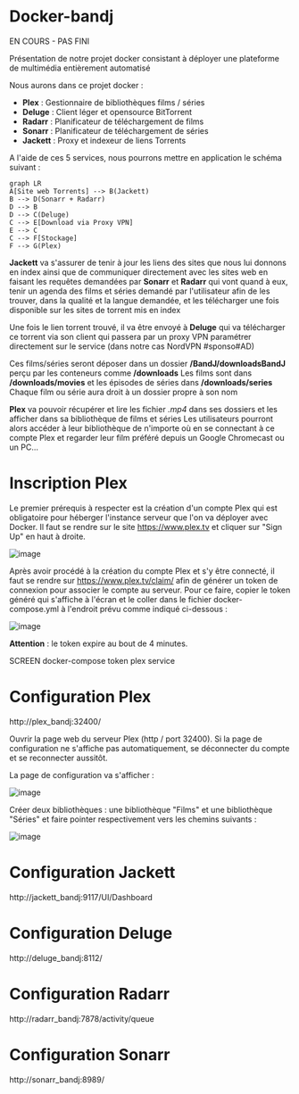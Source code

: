 # Docker-bandj

EN COURS - PAS FINI

Présentation de notre projet docker consistant à déployer une plateforme de multimédia entièrement automatisé

Nous aurons dans ce projet docker :
- **Plex** : Gestionnaire de bibliothèques films / séries
- **Deluge** : Client léger et opensource BitTorrent
- **Radarr** : Planificateur de téléchargement de films
- **Sonarr** : Planificateur de téléchargement de séries
- **Jackett** : Proxy et indexeur de liens Torrents

A l'aide de ces 5 services, nous pourrons mettre en application le schéma suivant :

```mermaid
graph LR
A[Site web Torrents] --> B(Jackett)
B --> D(Sonarr + Radarr)
D --> B
D --> C(Deluge)
C --> E[Download via Proxy VPN]
E --> C
C --> F[Stockage]
F --> G(Plex)
```

**Jackett** va s'assurer de tenir à jour les liens des sites que nous lui donnons en index ainsi que de communiquer directement avec les sites web en faisant les requêtes demandées par **Sonarr** et **Radarr** qui vont quand à eux, tenir un agenda des films et séries demandé par l'utilisateur afin de les trouver, dans la qualité et la langue demandée, et les télécharger une fois disponible sur les sites de torrent mis en index

Une fois le lien torrent trouvé, il va être envoyé à **Deluge** qui va télécharger ce torrent via son client qui passera par un proxy VPN paramétrer directement sur le service (dans notre cas NordVPN #sponso#AD) 

Ces films/séries seront déposer dans un dossier **/BandJ/downloadsBandJ** perçu par les conteneurs comme **/downloads**
Les films sont dans **/downloads/movies** et les épisodes de séries dans **/downloads/series**
Chaque film ou série aura droit à un dossier propre à son nom

**Plex** va pouvoir récupérer et lire les fichier *.mp4* dans ses dossiers et les afficher dans sa bibliothèque de films et séries
Les utilisateurs pourront alors accéder à leur bibliothèque de n'importe où en se connectant à ce compte Plex et regarder leur film préféré depuis un Google Chromecast ou un PC...

# Inscription Plex

Le premier prérequis à respecter est la création d'un compte Plex qui est obligatoire pour héberger l'instance serveur que l'on va déployer avec Docker. Il faut se rendre sur le site https://www.plex.tv et cliquer sur "Sign Up" en haut à droite.

![image](https://user-images.githubusercontent.com/100569015/235345903-9f54927c-7969-475d-b7d5-0fa440c06482.png)

Après avoir procédé à la création du compte Plex et s'y être connecté, il faut se rendre sur https://www.plex.tv/claim/ afin de générer un token de connexion pour associer le compte au serveur. Pour ce faire, copier le token généré qui s'affiche à l'écran et le coller dans le fichier docker-compose.yml à l'endroit prévu comme indiqué ci-dessous :

![image](https://user-images.githubusercontent.com/100569015/235345967-a5c45d0b-fde6-4eaa-a8d5-fc4688beaafb.png)

**Attention** : le token expire au bout de 4 minutes.

SCREEN docker-compose token plex service

# Configuration Plex

http://plex_bandj:32400/

Ouvrir la page web du serveur Plex (http / port 32400). Si la page de configuration ne s'affiche pas automatiquement, se déconnecter du compte et se reconnecter aussitôt.

La page de configuration va s'afficher :

![image](https://user-images.githubusercontent.com/100569015/235352195-bcdc1073-762d-4ead-a9f8-552f21849536.png)

Créer deux bibliothèques : une bibliothèque "Films" et une bibliothèque "Séries" et faire pointer respectivement vers les chemins suivants :

![image](https://user-images.githubusercontent.com/100569015/235352317-7dc0d4be-dd41-4806-815b-6ba2ae99d41d.png)

# Configuration Jackett

http://jackett_bandj:9117/UI/Dashboard

# Configuration Deluge

http://deluge_bandj:8112/

# Configuration Radarr

http://radarr_bandj:7878/activity/queue

# Configuration Sonarr

http://sonarr_bandj:8989/

